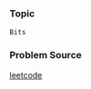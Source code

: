 ### Topic

    Bits

### Problem Source

[leetcode](https://leetcode.com/problems/number-of-1-bits/description/)
